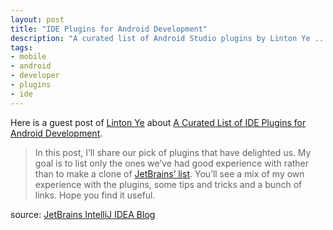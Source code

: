 ```yaml
---
layout: post
title: "IDE Plugins for Android Development"
description: "A curated list of Android Studio plugins by Linton Ye ..."
tags:
- mobile
- android
- developer
- plugins
- ide
---
```


Here is a guest post of [Linton Ye](https://twitter.com/lintonye) about [A Curated List of IDE Plugins for Android Development](http://blog.jetbrains.com/idea/2015/04/a-curated-list-of-ide-plugins-for-android-development/).

> In this post, I’ll share our pick of plugins that have delighted us. My goal is to list only the ones we’ve had good experience with rather than to make a clone of [JetBrains’ list](https://plugins.jetbrains.com/?androidstudio). You’ll see a mix of my own experience with the plugins, some tips and tricks and a bunch of links. Hope you find it useful.

source: [JetBrains IntelliJ IDEA Blog](http://blog.jetbrains.com/idea/)

